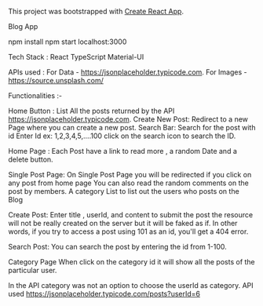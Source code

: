This project was bootstrapped with [Create React App](https://github.com/facebook/create-react-app).

Blog App


npm install
npm start
localhost:3000

Tech Stack : 
React
TypeScript
Material-UI

APIs used : 
For Data - https://jsonplaceholder.typicode.com.
For Images - https://source.unsplash.com/


Functionalities :- 

Home Button : List All the posts returned by the API https://jsonplaceholder.typicode.com.
Create New Post: Redirect to a new Page where you can create a new post.
Search Bar: Search for the post with id Enter Id ex: 1,2,3,4,5,....100 click on the search icon to search the ID.

Home Page :
Each Post have a link to read more , a random Date and a delete button.

Single Post Page:
On Single Post Page you will be redirected if you click on any post from home page
You can also read the random comments on the post by members.
A category List to list out the users who posts on the Blog

Create Post:
Enter title , userId, and content to submit the post the resource will not be really created on the server but it will be faked as if. In other words, if you try to access a post using 101 as an id, you'll get a 404 error.

Search Post:
You can search the post by entering the id from 1-100.
  
Category Page
When click on the category id it will show all the posts of the particular user.

In the API category was not an option to choose the userId as category.
API used https://jsonplaceholder.typicode.com/posts?userId=6
